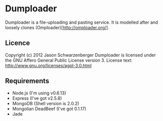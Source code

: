 Dumploader
=======

Dumploader is a file-uploading and pasting service.
It is modelled after and loosely clones (Omploader)[http://omploader.org/].

Licence
-------
Copyright (c) 2012 Jason Schwarzenberger
Dumploader is licensed under the GNU Affero General Public License version 3.
License text: http://www.gnu.org/licenses/agpl-3.0.html

Requirements
------------
* Node.js (I'm using v0.6.13)
* Express (I've got v2.5.8)
* MongoDB (Shell version is 2.0.2)
* Mongolian DeadBeef (I've got 0.1.17)
* Jade